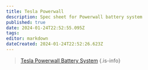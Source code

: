 ```yaml
---
title: Tesla Powerwall 
description: Spec sheet for Powerwall battery system
published: true
date: 2024-01-24T22:52:55.095Z
tags: 
editor: markdown
dateCreated: 2024-01-24T22:52:26.623Z
---
```


> [Tesla Powerwall Battery System](/solar/manufacturer/tesla_powerwall_battery_system.pdf)
{.is-info}

